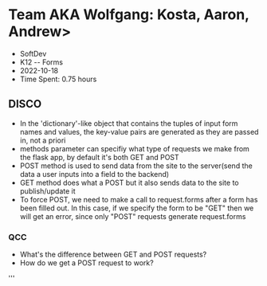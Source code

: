 
# Team AKA Wolfgang: Kosta, Aaron, Andrew>
- SoftDev
- K12 -- Forms
- 2022-10-18
- Time Spent: 0.75 hours

## DISCO
- In the 'dictionary'-like object that contains the tuples of input form names and values, the key-value pairs are generated as they are passed in, not a priori
- methods parameter can specifiy what type of requests we make from the flask app, by default it's both GET and POST
- POST method is used to send data from the site to the server(send the data a user inputs into a field to the backend)
- GET method does what a POST but it also sends data to the site to publish/update it
- To force POST, we need to make a call to request.forms after a form has been filled out. In this case, if we specify the form to be "GET" then we will get an error, since only "POST" requests generate request.forms

### QCC
- What's the difference between GET and POST requests?
- How do we get a POST request to work?

'''
